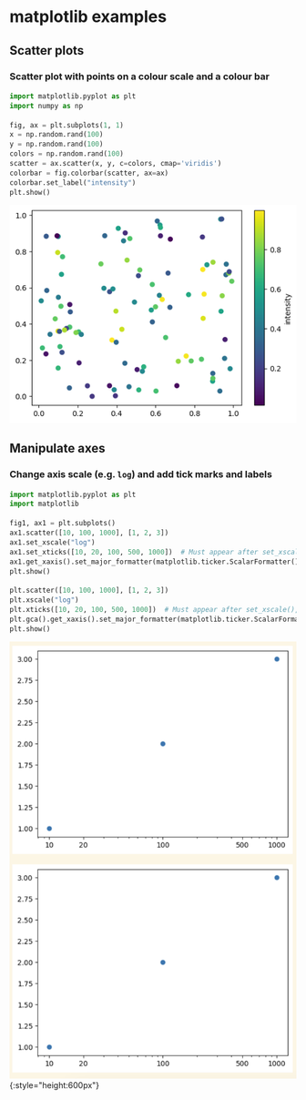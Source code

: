 # matplotlib examples

## Scatter plots
### Scatter plot with points on a colour scale and a colour bar
```python
import matplotlib.pyplot as plt
import numpy as np

fig, ax = plt.subplots(1, 1)
x = np.random.rand(100)
y = np.random.rand(100)
colors = np.random.rand(100)
scatter = ax.scatter(x, y, c=colors, cmap='viridis')
colorbar = fig.colorbar(scatter, ax=ax)
colorbar.set_label("intensity")
plt.show()
```
![](./matplotlib_examples/scatter_plot_with_points_on_a_colour_scale_and_a_colour_bar.png)



## Manipulate axes
### Change axis scale (e.g. `log`) and add tick marks and labels
```python
import matplotlib.pyplot as plt
import matplotlib

fig1, ax1 = plt.subplots()
ax1.scatter([10, 100, 1000], [1, 2, 3])
ax1.set_xscale("log")
ax1.set_xticks([10, 20, 100, 500, 1000])  # Must appear after set_xscale(), otherwise 20 and 500 are not rendered properly
ax1.get_xaxis().set_major_formatter(matplotlib.ticker.ScalarFormatter())
plt.show()

plt.scatter([10, 100, 1000], [1, 2, 3])
plt.xscale("log")
plt.xticks([10, 20, 100, 500, 1000])  # Must appear after set_xscale(), otherwise 20 and 500 are not rendered properly
plt.gca().get_xaxis().set_major_formatter(matplotlib.ticker.ScalarFormatter())
plt.show()
```
![](./matplotlib_examples/axes_on_log_scale.png){:style="height:600px"}